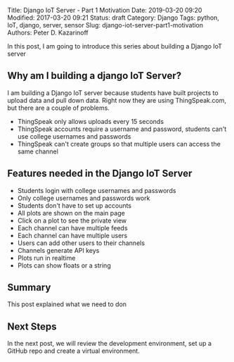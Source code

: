 Title: Django IoT Server - Part 1 Motivation
Date: 2019-03-20 09:20
Modified: 2017-03-20 09:21
Status: draft
Category: Django
Tags: python, IoT, django, server, sensor
Slug: django-iot-server-part1-motivation
Authors: Peter D. Kazarinoff

In this post, I am going to introduce this series about building a Django IoT server

## Why am I building a django IoT Server?

I am building a Django IoT server because students have built projects to upload data and pull down data. Right now they are using ThingSpeak.com, but there are a couple of problems.

 * ThingSpeak only allows uploads every 15 seconds
 * ThingSpeak accounts require a username and password, students can't use college usernames and passwords
 * ThingSpeak can't create groups so that multiple users can access the same channel

 ## Features needed in the Django IoT Server

  * Students login with college usernames and passwords
  * Only college usernames and passwords work
  * Students don't have to set up accounts
  * All plots are shown on the main page
  * Click on a plot to see the private view
  * Each channel can have multiple feeds
  * Each channel can have multiple users
  * Users can add other users to their channels
  * Channels generate API keys
  * Plots run in realtime
  * Plots can show floats or a string

## Summary

This post explained what we need to don

## Next Steps

In the next post, we will review the development environment, set up a GitHub repo and create a virtual environment.